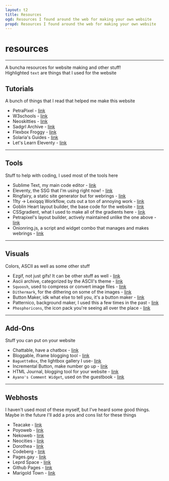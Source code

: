```yaml
---
layout: t2
title: Resources
ogd: Resources I found around the web for making your own website
propd: Resources I found around the web for making your own website
---
```

# resources
---
A buncha resources for website making and other stuff! 
<br>Highlighted `text` are things that I used for the website

## Tutorials <i class="ph ph-notepad"></i>
A bunch of things that I read that helped me make this website

- PetraPixel - [link <i class="ph ph-link"></i>](https://petrapixel.neocities.org/)
- W3schools - [link <i class="ph ph-link"></i>](https://www.w3schools.com/)
- Neoskitties - [link <i class="ph ph-link"></i>](https://neoskitties.org/)
- Sadgrl Archive - [link <i class="ph ph-link"></i>](https://goblin-heart.net/sadgrl/)
- Flexbox Froggy - [link <i class="ph ph-link"></i>](https://flexboxfroggy.com/)
- Solaria's Guides - [link <i class="ph ph-link"></i>](https://solaria.neocities.org/guides)
- Let's Learn Eleventy - [link <i class="ph ph-link"></i>](https://dev.to/psypher1/series/18202)

---

## Tools <i class="ph ph-pencil-ruler"></i>
Stuff to help with coding, I used most of the tools here

- Sublime Text, my main code editor - [link <i class="ph ph-link"></i>](https://www.sublimetext.com/)
- Eleventy, the SSG that I'm using right now! - [link <i class="ph ph-link"></i>](https://www.11ty.dev/)
- Ringfairy, a static site generator but for webrings - [link <i class="ph ph-link"></i>](https://github.com/k3rs3d/ringfairy/)
- 11ty -> Lexiqqq Workflow, cuts out a ton of annoying work - [link <i class="ph ph-link"></i>](https://moosyu.github.io/pages/guides/lexiqqq_eleventy/)
- Goblin Heart layout builder, the base code for the website - [link <i class="ph ph-link"></i>](https://goblin-heart.net/sadgrl/projects/layout-builder/)
- CSSgradient, what I used to make all of the gradients here - [link <i class="ph ph-link"></i>](https://cssgradient.io)
- Petrapixel's layout builder, actively maintained unlike the one above - [link <i class="ph ph-link"></i>](https://petrapixel.neocities.org/coding/layout-generator)
- Onionring.js, a script and widget combo that manages and makes webrings - [link <i class="ph ph-link"></i>](https://garlic.garden/onionring/)

---

## Visuals <i class="ph ph-image"></i>
Colors, ASCII as well as some other stuff

- Ezgif, not just gifs! It can be other stuff as well - [link <i class="ph ph-link"></i>](https://ezgif.com/)
- Ascii archive, categorized by the ASCII's theme - [link <i class="ph ph-link"></i>](https://www.asciiart.eu/)
- `Squoosh`, used to compress or convert image files - [link <i class="ph ph-link"></i>](https://squoosh.app)
- `Dithermark`, for the dithering on some of the images - [link <i class="ph ph-link"></i>](https://app.dithermark.com/)
- Button Maker, idk what else to tell you, it's a button maker - [link <i class="ph ph-link"></i>](https://hekate2.github.io/buttonmaker/)
- Patternico, background maker, I used this a few times in the past - [link <i class="ph ph-link"></i>](https://patternico.com/)
- `Phosphoricons`, the icon pack you're seeing all over the place - [link <i class="ph ph-link"></i>](https://phosphoricons.com/)

---

## Add-Ons <i class="ph ph-folder-plus"></i>
Stuff you can put on your website

- Chattable, have a chatbox - [link <i class="ph ph-link"></i>](https://iframe.chat/)
- Bloggable, iframe blogging tool - [link <i class="ph ph-link"></i>](https://iframe.chat/)
- `BaguetteBox`, the lightbox gallery I use- [link <i class="ph ph-link"></i>](https://github.com/feimosi/baguetteBox.js/)
- Incremental Button, make number go up - [link <i class="ph ph-link"></i>](https://incr.easrng.net/)
- HTML Journal, blogging tool for your website - [link <i class="ph ph-link"></i>](https://journal.miso.town/)
- `Ayano's Comment Widget`, used on the guestbook - [link <i class="ph ph-link"></i>](https://virtualobserver.moe/ayano/comment-widget)

---

## Webhosts <i class="ph ph-browsers"></i>
I haven't used most of these myself, but I've heard some good things. Maybe in the future I'll add a pros and cons list for these things

- Teacake - [link <i class="ph ph-link"></i>](https://teacake.org/)
- Poyoweb - [link <i class="ph ph-link"></i>](https://poyoweb.poyo.study/)
- Nekoweb - [link <i class="ph ph-link"></i>](https://nekoweb.org/)
- Neocities - [link <i class="ph ph-link"></i>](https://neocities.org/)
- Dorothea - [link <i class="ph ph-link"></i>](https://dorothea.us/)
- Codeberg - [link <i class="ph ph-link"></i>](https://docs.codeberg.org/codeberg-pages/)
- Pages.gay - [link <i class="ph ph-link"></i>](https://pages.gay/)
- Leprd Space - [link <i class="ph ph-link"></i>](https://leprd.space/)
- Github Pages - [link <i class="ph ph-link"></i>](https://pages.github.com/)
- Marigold Town - [link <i class="ph ph-link"></i>](https://marigold.town/)
